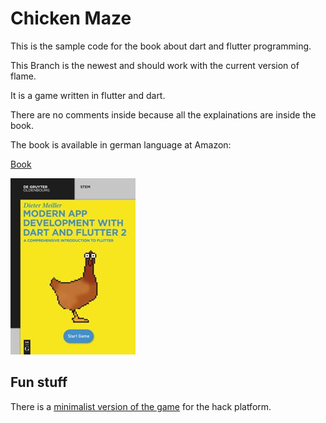 # Chicken Maze

This is the sample code for the book about dart and flutter programming.

This Branch is the newest and should work with the current version of flame.

It is a game written in flutter and dart.

There are no comments inside because all the explainations are inside the book.

The book is available in german language at Amazon:

[Book](https://www.amazon.de/dp/3110690640/ref=cm_sw_em_r_mt_dp_U_TF4xEbN4AZSA7)

![Book](book.jpg)

## Fun stuff

There is a [minimalist version of the game](https://github.com/Schnurber/hack_chicken_maze) for the hack platform.